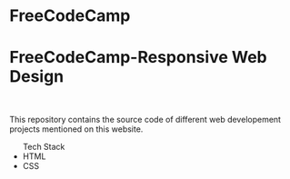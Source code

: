 # FreeCodeCamp
<h1>FreeCodeCamp-Responsive Web Design</h1><br>
<p>This repository contains the source code of different web developement projects mentioned on this website.<p>
<ul>Tech Stack
   <li>HTML</li>
   <li>CSS</li>
</ul>
  
